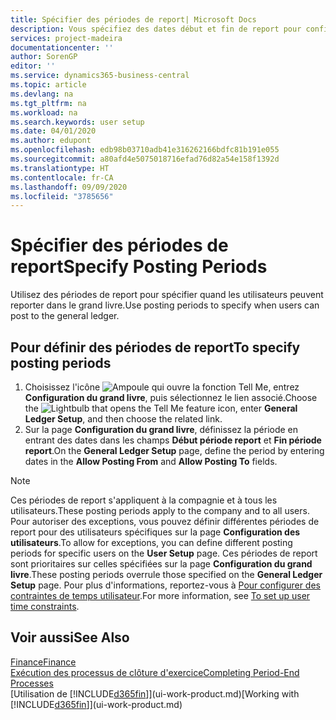 ```yaml
---
title: Spécifier des périodes de report| Microsoft Docs
description: Vous spécifiez des dates début et fin de report pour configurer quand les utilisateurs peuvent reporter dans le grand livre.
services: project-madeira
documentationcenter: ''
author: SorenGP
editor: ''
ms.service: dynamics365-business-central
ms.topic: article
ms.devlang: na
ms.tgt_pltfrm: na
ms.workload: na
ms.search.keywords: user setup
ms.date: 04/01/2020
ms.author: edupont
ms.openlocfilehash: edb98b03710adb41e316262166bdfc81b191e055
ms.sourcegitcommit: a80afd4e5075018716efad76d82a54e158f1392d
ms.translationtype: HT
ms.contentlocale: fr-CA
ms.lasthandoff: 09/09/2020
ms.locfileid: "3785656"
---
```

# <a name="specify-posting-periods"></a><span data-ttu-id="84bf9-103">Spécifier des périodes de report</span><span class="sxs-lookup"><span data-stu-id="84bf9-103">Specify Posting Periods</span></span>
<span data-ttu-id="84bf9-104">Utilisez des périodes de report pour spécifier quand les utilisateurs peuvent reporter dans le grand livre.</span><span class="sxs-lookup"><span data-stu-id="84bf9-104">Use posting periods to specify when users can post to the general ledger.</span></span>  

## <a name="to-specify-posting-periods"></a><span data-ttu-id="84bf9-105">Pour définir des périodes de report</span><span class="sxs-lookup"><span data-stu-id="84bf9-105">To specify posting periods</span></span>
1. <span data-ttu-id="84bf9-106">Choisissez l'icône ![Ampoule qui ouvre la fonction Tell Me](media/ui-search/search_small.png "Dites-moi ce que vous voulez faire"), entrez **Configuration du grand livre**, puis sélectionnez le lien associé.</span><span class="sxs-lookup"><span data-stu-id="84bf9-106">Choose the ![Lightbulb that opens the Tell Me feature](media/ui-search/search_small.png "Tell me what you want to do") icon, enter **General Ledger Setup**, and then choose the related link.</span></span>  
2. <span data-ttu-id="84bf9-107">Sur la page **Configuration du grand livre**, définissez la période en entrant des dates dans les champs **Début période report** et **Fin période report**.</span><span class="sxs-lookup"><span data-stu-id="84bf9-107">On the **General Ledger Setup** page, define the period by entering dates in the **Allow Posting From** and **Allow Posting To** fields.</span></span>  

> [!NOTE]  
>   <span data-ttu-id="84bf9-108">Ces périodes de report s'appliquent à la compagnie et à tous les utilisateurs.</span><span class="sxs-lookup"><span data-stu-id="84bf9-108">These posting periods apply to the company and to all users.</span></span> <span data-ttu-id="84bf9-109">Pour autoriser des exceptions, vous pouvez définir différentes périodes de report pour des utilisateurs spécifiques sur la page **Configuration des utilisateurs**.</span><span class="sxs-lookup"><span data-stu-id="84bf9-109">To allow for exceptions, you can define different posting periods for specific users on the **User Setup** page.</span></span> <span data-ttu-id="84bf9-110">Ces périodes de report sont prioritaires sur celles spécifiées sur la page **Configuration du grand livre**.</span><span class="sxs-lookup"><span data-stu-id="84bf9-110">These posting periods overrule those specified on the **General Ledger Setup** page.</span></span> <span data-ttu-id="84bf9-111">Pour plus d'informations, reportez-vous à [Pour configurer des contraintes de temps utilisateur](ui-define-granular-permissions.md#to-set-up-user-time-constraints).</span><span class="sxs-lookup"><span data-stu-id="84bf9-111">For more information, see [To set up user time constraints](ui-define-granular-permissions.md#to-set-up-user-time-constraints).</span></span>

## <a name="see-also"></a><span data-ttu-id="84bf9-112">Voir aussi</span><span class="sxs-lookup"><span data-stu-id="84bf9-112">See Also</span></span>
[<span data-ttu-id="84bf9-113">Finance</span><span class="sxs-lookup"><span data-stu-id="84bf9-113">Finance</span></span>](finance.md)  
[<span data-ttu-id="84bf9-114">Exécution des processus de clôture d'exercice</span><span class="sxs-lookup"><span data-stu-id="84bf9-114">Completing Period-End Processes</span></span>](year-how-complete-period-end-processes.md)  
<span data-ttu-id="84bf9-115">[Utilisation de [!INCLUDE[d365fin](includes/d365fin_md.md)]](ui-work-product.md)</span><span class="sxs-lookup"><span data-stu-id="84bf9-115">[Working with [!INCLUDE[d365fin](includes/d365fin_md.md)]](ui-work-product.md)</span></span>
